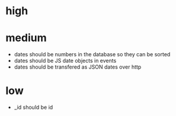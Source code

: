 # high

# medium

 - dates should be numbers in the database so they can be sorted
 - dates should be JS date objects in events
 - dates should be transfered as JSON dates over http
 
# low

 - _id should be id
 